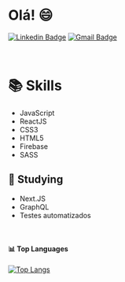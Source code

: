 # Olá! :smile:

[![Linkedin Badge](https://img.shields.io/badge/-WesleyCamara-blue?style=flat-square&logo=Linkedin&logoColor=white&link=https://www.linkedin.com/in/wesleycamara/)](https://www.linkedin.com/in/wesleycamara/)
[![Gmail Badge](https://img.shields.io/badge/-wesleycamara.dev@gmail.com-c14438?style=flat-square&logo=Gmail&logoColor=white&link=mailto:wesleycamara.dev@gmail.com)](mailto:wesleycamara.dev@gmail.com)

<br/>

# :books: Skills

- JavaScript
- ReactJS
- CSS3
- HTML5
- Firebase
- SASS

## 🚀 Studying

- Next.JS
- GraphQL
- Testes automatizados

<br/>

#### :bar_chart: Top Languages

[![Top Langs](https://github-readme-stats.vercel.app/api/top-langs/?username=WesleyCamara&count_private=true&theme=dracula&layout=compact&langs_count=10)](https://github.com/anuraghazra/github-readme-stats)
